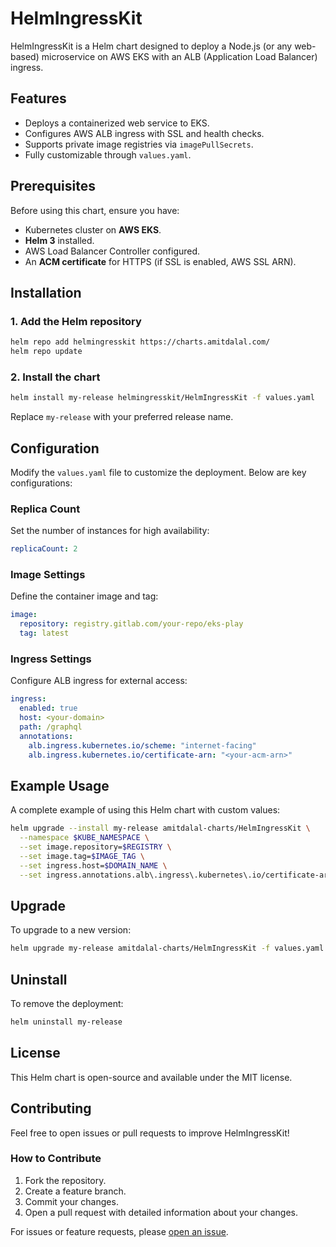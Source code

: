 # HelmIngressKit

HelmIngressKit is a Helm chart designed to deploy a Node.js (or any web-based) microservice on AWS EKS with an ALB (Application Load Balancer) ingress.

## Features
- Deploys a containerized web service to EKS.
- Configures AWS ALB ingress with SSL and health checks.
- Supports private image registries via `imagePullSecrets`.
- Fully customizable through `values.yaml`.

## Prerequisites
Before using this chart, ensure you have:
- Kubernetes cluster on **AWS EKS**.
- **Helm 3** installed.
- AWS Load Balancer Controller configured.
- An **ACM certificate** for HTTPS (if SSL is enabled, AWS SSL ARN).

## Installation
### 1. Add the Helm repository
```sh
helm repo add helmingresskit https://charts.amitdalal.com/
helm repo update
```

### 2. Install the chart
```sh
helm install my-release helmingresskit/HelmIngressKit -f values.yaml
```
Replace `my-release` with your preferred release name.

## Configuration
Modify the `values.yaml` file to customize the deployment. Below are key configurations:

### **Replica Count**
Set the number of instances for high availability:
```yaml
replicaCount: 2
```

### **Image Settings**
Define the container image and tag:
```yaml
image:
  repository: registry.gitlab.com/your-repo/eks-play
  tag: latest
```

### **Ingress Settings**
Configure ALB ingress for external access:
```yaml
ingress:
  enabled: true
  host: <your-domain>
  path: /graphql
  annotations:
    alb.ingress.kubernetes.io/scheme: "internet-facing"
    alb.ingress.kubernetes.io/certificate-arn: "<your-acm-arn>"
```

## Example Usage
A complete example of using this Helm chart with custom values:
```sh
helm upgrade --install my-release amitdalal-charts/HelmIngressKit \
  --namespace $KUBE_NAMESPACE \
  --set image.repository=$REGISTRY \
  --set image.tag=$IMAGE_TAG \
  --set ingress.host=$DOMAIN_NAME \
  --set ingress.annotations.alb\.ingress\.kubernetes\.io/certificate-arn=$SSL_CERT_ARN
```

## Upgrade
To upgrade to a new version:
```sh
helm upgrade my-release amitdalal-charts/HelmIngressKit -f values.yaml
```

## Uninstall
To remove the deployment:
```sh
helm uninstall my-release
```

## License
This Helm chart is open-source and available under the MIT license.

## Contributing
Feel free to open issues or pull requests to improve HelmIngressKit!

### How to Contribute
1. Fork the repository.
2. Create a feature branch.
3. Commit your changes.
4. Open a pull request with detailed information about your changes.

For issues or feature requests, please [open an issue](https://github.com/amitsdalal/HelmIngressKit/issues).
